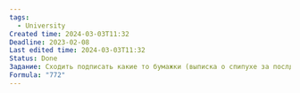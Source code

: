 ```yaml
---
tags:
  - University
Created time: 2024-03-03T11:32
Deadline: 2023-02-08
Last edited time: 2024-03-03T11:32
Status: Done
Задание: Сходить подписать какие то бумажки (выписка о спипухе за послдние полгода)
Formula: "772"
---
```

